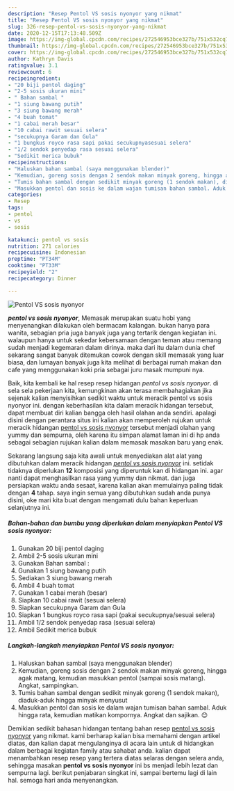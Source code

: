 ```yaml
---
description: "Resep Pentol VS sosis nyonyor yang nikmat"
title: "Resep Pentol VS sosis nyonyor yang nikmat"
slug: 326-resep-pentol-vs-sosis-nyonyor-yang-nikmat
date: 2020-12-15T17:13:48.509Z
image: https://img-global.cpcdn.com/recipes/272546953bce327b/751x532cq70/pentol-vs-sosis-nyonyor-foto-resep-utama.jpg
thumbnail: https://img-global.cpcdn.com/recipes/272546953bce327b/751x532cq70/pentol-vs-sosis-nyonyor-foto-resep-utama.jpg
cover: https://img-global.cpcdn.com/recipes/272546953bce327b/751x532cq70/pentol-vs-sosis-nyonyor-foto-resep-utama.jpg
author: Kathryn Davis
ratingvalue: 3.1
reviewcount: 6
recipeingredient:
- "20 biji pentol daging"
- "2-5 sosis ukuran mini"
- " Bahan sambal "
- "1 siung bawang putih"
- "3 siung bawang merah"
- "4 buah tomat"
- "1 cabai merah besar"
- "10 cabai rawit sesuai selera"
- "secukupnya Garam dan Gula"
- "1 bungkus royco rasa sapi pakai secukupnyasesuai selera"
- "1/2 sendok penyedap rasa sesuai selera"
- "Sedikit merica bubuk"
recipeinstructions:
- "Haluskan bahan sambal (saya menggunakan blender)"
- "Kemudian, goreng sosis dengan 2 sendok makan minyak goreng, hingga agak matang, kemudian masukkan pentol (sampai sosis matang). Angkat, sampingkan."
- "Tumis bahan sambal dengan sedikit minyak goreng (1 sendok makan), diaduk-aduk hingga minyak menyusut"
- "Masukkan pentol dan sosis ke dalam wajan tumisan bahan sambal. Aduk hingga rata, kemudian matikan kompornya. Angkat dan sajikan. 😊"
categories:
- Resep
tags:
- pentol
- vs
- sosis

katakunci: pentol vs sosis 
nutrition: 271 calories
recipecuisine: Indonesian
preptime: "PT34M"
cooktime: "PT33M"
recipeyield: "2"
recipecategory: Dinner

---
```



![Pentol VS sosis nyonyor](https://img-global.cpcdn.com/recipes/272546953bce327b/751x532cq70/pentol-vs-sosis-nyonyor-foto-resep-utama.jpg)

<b><i>pentol vs sosis nyonyor</i></b>, Memasak merupakan suatu hobi yang menyenangkan dilakukan oleh bermacam kalangan. bukan hanya para wanita, sebagian pria juga banyak juga yang tertarik dengan kegiatan ini. walaupun hanya untuk sekedar kebersamaan dengan teman atau memang sudah menjadi kegemaran dalam dirinya. maka dari itu dalam dunia chef sekarang sangat banyak ditemukan cowok dengan skill memasak yang luar biasa, dan lumayan banyak juga kita melihat di berbagai rumah makan dan cafe yang menggunakan koki pria sebagai juru masak mumpuni nya.



Baik, kita kembali ke hal resep resep hidangan <i>pentol vs sosis nyonyor</i>. di sela sela pekerjaan kita, kemungkinan akan terasa membahagiakan jika sejenak kalian menyisihkan sedikit waktu untuk meracik pentol vs sosis nyonyor ini. dengan keberhasilan kita dalam meracik hidangan tersebut, dapat membuat diri kalian bangga oleh hasil olahan anda sendiri. apalagi disini dengan perantara situs ini kalian akan memperoleh rujukan untuk meracik hidangan <u>pentol vs sosis nyonyor</u> tersebut menjadi olahan yang yummy dan sempurna, oleh karena itu simpan alamat laman ini di hp anda sebagai sebagian rujukan kalian dalam memasak masakan baru yang enak.


Sekarang langsung saja kita awali untuk menyediakan alat alat yang dibutuhkan dalam meracik hidangan <u><i>pentol vs sosis nyonyor</i></u> ini. setidak tidaknya diperlukan <b>12</b> komposisi yang diperuntuk kan di hidangan ini. agar nanti dapat menghasilkan rasa yang yummy dan nikmat. dan juga persiapkan waktu anda sesaat, karena kalian akan memulainya paling tidak dengan <b>4</b> tahap. saya ingin semua yang dibutuhkan sudah anda punya disini, oke mari kita buat dengan mengamati dulu bahan keperluan selanjutnya ini.

<!--inarticleads1-->

##### Bahan-bahan dan bumbu yang diperlukan dalam menyiapkan Pentol VS sosis nyonyor:

1. Gunakan 20 biji pentol daging
1. Ambil 2-5 sosis ukuran mini
1. Gunakan  Bahan sambal :
1. Gunakan 1 siung bawang putih
1. Sediakan 3 siung bawang merah
1. Ambil 4 buah tomat
1. Gunakan 1 cabai merah (besar)
1. Siapkan 10 cabai rawit (sesuai selera)
1. Siapkan secukupnya Garam dan Gula
1. Siapkan 1 bungkus royco rasa sapi (pakai secukupnya/sesuai selera)
1. Ambil 1/2 sendok penyedap rasa (sesuai selera)
1. Ambil Sedikit merica bubuk




<!--inarticleads2-->

##### Langkah-langkah menyiapkan Pentol VS sosis nyonyor:

1. Haluskan bahan sambal (saya menggunakan blender)
1. Kemudian, goreng sosis dengan 2 sendok makan minyak goreng, hingga agak matang, kemudian masukkan pentol (sampai sosis matang). Angkat, sampingkan.
1. Tumis bahan sambal dengan sedikit minyak goreng (1 sendok makan), diaduk-aduk hingga minyak menyusut
1. Masukkan pentol dan sosis ke dalam wajan tumisan bahan sambal. Aduk hingga rata, kemudian matikan kompornya. Angkat dan sajikan. 😊




Demikian sedikit bahasan hidangan tentang bahan resep <u>pentol vs sosis nyonyor</u> yang nikmat. kami berharap kalian bisa memahami dengan artikel diatas, dan kalian dapat mengulanginya di acara lain untuk di hidangkan dalam berbagai kegiatan family atau sahabat anda. kalian dapat menambahkan resep resep yang tertera diatas selaras dengan selera anda, sehingga masakan <b>pentol vs sosis nyonyor</b> ini bs menjadi lebih lezat dan sempurna lagi. berikut penjabaran singkat ini, sampai bertemu lagi di lain hal. semoga hari anda menyenangkan.
